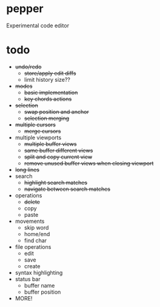 # pepper
Experimental code editor

# todo
- ~~undo/redo~~
	- ~~store/apply edit diffs~~
	- limit history size??
- ~~modes~~
	- ~~basic implementation~~
	- ~~key chords actions~~
- ~~selection~~
	- ~~swap position and anchor~~
	- ~~selection merging~~
- ~~multiple cursors~~
	- ~~merge cursors~~
- multiple viewports
	- ~~multiple buffer views~~
	- ~~same buffer different views~~
	- ~~split and copy current view~~
	- ~~remove unused buffer views when closing viewport~~
- ~~long lines~~
- search
	- ~~highlight search matches~~
	- ~~navigate between search matches~~
- operations
	- ~~delete~~
	- copy
	- paste
- movements
	- skip word
	- home/end
	- find char
- file operations
	- edit
	- save
	- create
- syntax highlighting
- status bar
	- buffer name
	- buffer position
- MORE!
